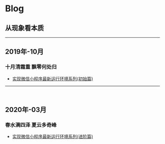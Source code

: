 
# <i class="fas fa-book fa-1x"></i> Blog
## <span style=" color: Dodgerblue;"><i class="fas fa-glasses fa-2x "></i></span>   从现象看本质
***
## 2019年-10月
### 十月清霜重 飘零何处归
* [实现微信小程序最新运行环境系列(初始篇)](https://github.com/gongmw/blog/issues/5)
---
<br/>

## 2020年-03月
### 春水满四泽 夏云多奇峰
* [实现微信小程序最新运行环境系列(进阶篇)](https://github.com/gongmw/blog/issues/6)


